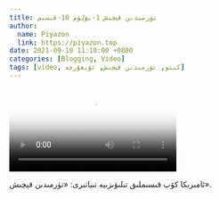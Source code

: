 ```yaml
---
title: تۈرمىدىن قېچىش 1-بۆلۈم 10-قىسىم
author:
  name: Piyazon
  link: https://piyazon.top
date: 2021-09-10 11:10:00 +0800
categories: [Blogging, Video]
tags: [video, كىنو, تۈرمىدىن قېچىش, ئۇيغۇرچە]
---
```


<style>
@import url(/assets/css/uyghur.css);
</style>

<video id="player" class="weixin_video" playsinline controls poster="https://gitlab.com/Alimjoo/cdn_img/-/raw/main/movie/pb/pb1.jpg"
  wxv="wxv_2042471987524009985" src="">

  <track kind="captions" label="English&Chinese" src="https://piyazon.top/storage/assets/subtitles/pb/s01e10.vtt" srclang="en&zh-CN"   />
</video>

ئامىرىكا كۆپ قىسىملىق تىلىۋىزىيە تىياتىرى: «تۈرمىدىن قېچىش».

